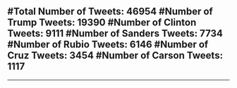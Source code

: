 #Total Number of Tweets: 46954 
#Number of Trump Tweets: 19390
#Number of Clinton Tweets: 9111
#Number of Sanders Tweets: 7734
#Number of Rubio Tweets: 6146
#Number of Cruz Tweets: 3454
#Number of Carson Tweets: 1117
---
---
